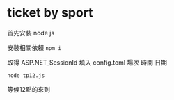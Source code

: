 # ticket by sport

首先安裝 node js

安裝相關依賴
```npm i```

取得 ASP.NET_SessionId
填入 config.toml 
場次 時間 日期

```node tp12.js```

等候12點的來到